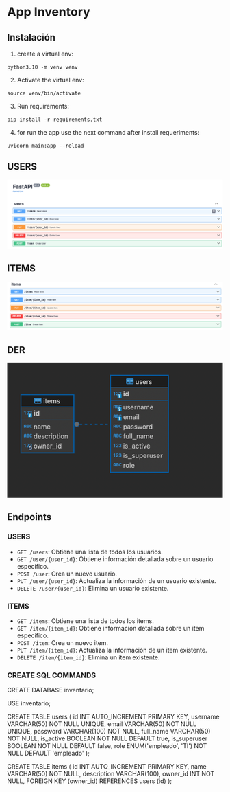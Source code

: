 # App Inventory

## Instalación

1. create a virtual env:
```
python3.10 -m venv venv
```

2. Activate the virtual env:
```
source venv/bin/activate
```

3. Run requirements:
```
pip install -r requirements.txt
```

4. for run the app use the next command after install requeriments:

```
uvicorn main:app --reload
```
   
## USERS
![](assets/users.png)

## ITEMS
![](assets/items.png)

## DER
![](assets/der.png)





## Endpoints

### USERS
- `GET /users`: Obtiene una lista de todos los usuarios.
- `GET /user/{user_id}`: Obtiene información detallada sobre un usuario específico.
- `POST /user`: Crea un nuevo usuario.
- `PUT /user/{user_id}`: Actualiza la información de un usuario existente.
- `DELETE /user/{user_id}`: Elimina un usuario existente.

### ITEMS
- `GET /items`: Obtiene una lista de todos los items.
- `GET /item/{item_id}`: Obtiene información detallada sobre un item específico.
- `POST /item`: Crea un nuevo item.
- `PUT /item/{item_id}`: Actualiza la información de un item existente.
- `DELETE /item/{item_id}`: Elimina un item existente.

### CREATE SQL COMMANDS

CREATE DATABASE inventario;

USE inventario;

CREATE TABLE users (
    id INT AUTO_INCREMENT PRIMARY KEY,
    username VARCHAR(50) NOT NULL UNIQUE,
    email VARCHAR(50) NOT NULL UNIQUE,
    password VARCHAR(100) NOT NULL,
    full_name VARCHAR(50) NOT NULL,
    is_active BOOLEAN NOT NULL DEFAULT true,
    is_superuser BOOLEAN NOT NULL DEFAULT false,
    role ENUM('empleado', 'TI') NOT NULL DEFAULT 'empleado'
);

CREATE TABLE items (
    id INT AUTO_INCREMENT PRIMARY KEY,
    name VARCHAR(50) NOT NULL,
    description VARCHAR(100),
    owner_id INT NOT NULL,
    FOREIGN KEY (owner_id) REFERENCES users (id)
);
